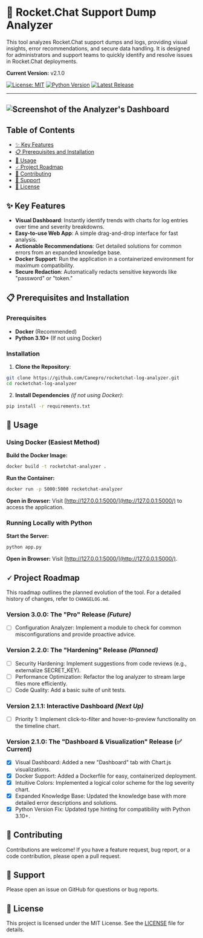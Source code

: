 # 🚀 Rocket.Chat Support Dump Analyzer

This tool analyzes Rocket.Chat support dumps and logs, providing visual insights, error recommendations, and secure data handling. It is designed for administrators and support teams to quickly identify and resolve issues in Rocket.Chat deployments.

**Current Version:** v2.1.0

[![License: MIT](https://img.shields.io/badge/License-MIT-yellow.svg)](https://opensource.org/licenses/MIT)
[![Python Version](https://img.shields.io/badge/Python-3.10%2B-blue.svg)](https://www.python.org/downloads/)
[![Latest Release](https://img.shields.io/github/v/release/Canepro/rocketchat-log-analyzer?label=Latest%20Release\&color=brightgreen)](https://github.com/Canepro/rocketchat-log-analyzer/releases)

---

## ![Screenshot of the Analyzer's Dashboard](https://github.com/user-attachments/assets/419f31b5-36ea-47e4-b731-cb675f578889)

## Table of Contents

* [✨ Key Features](#✨-key-features)
* [📋 Prerequisites and Installation](#📋-prerequisites-and-installation)
* [🚀 Usage](#🚀-usage)
* [🗸️ Project Roadmap](#🗸%ef%b8%8f-project-roadmap)
* [🤝 Contributing](#🤝-contributing)
* [🚐 Support](#🚐-support)
* [📄 License](#📄-license)

## ✨ Key Features

* **Visual Dashboard**: Instantly identify trends with charts for log entries over time and severity breakdowns.
* **Easy-to-use Web App**: A simple drag-and-drop interface for fast analysis.
* **Actionable Recommendations**: Get detailed solutions for common errors from an expanded knowledge base.
* **Docker Support**: Run the application in a containerized environment for maximum compatibility.
* **Secure Redaction**: Automatically redacts sensitive keywords like "password" or "token."

## 📋 Prerequisites and Installation

### Prerequisites

* **Docker** (Recommended)
* **Python 3.10+** (If not using Docker)

### Installation

1. **Clone the Repository**:

```bash
git clone https://github.com/Canepro/rocketchat-log-analyzer.git
cd rocketchat-log-analyzer
```

2. **Install Dependencies** *(if not using Docker)*:

```bash
pip install -r requirements.txt
```

## 🚀 Usage

### Using Docker (Easiest Method)

**Build the Docker Image:**

```bash
docker build -t rocketchat-analyzer .
```

**Run the Container:**

```bash
docker run -p 5000:5000 rocketchat-analyzer
```

**Open in Browser:**
Visit [http://127.0.0.1:5000/](http://127.0.0.1:5000/) to access the application.

### Running Locally with Python

**Start the Server:**

```bash
python app.py
```

**Open in Browser:**
Visit [http://127.0.0.1:5000/](http://127.0.0.1:5000/).

## 🗸️ Project Roadmap

This roadmap outlines the planned evolution of the tool. For a detailed history of changes, refer to `CHANGELOG.md`.

### Version 3.0.0: The "Pro" Release *(Future)*

* [ ] Configuration Analyzer: Implement a module to check for common misconfigurations and provide proactive advice.

### Version 2.2.0: The "Hardening" Release *(Planned)*

* [ ] Security Hardening: Implement suggestions from code reviews (e.g., externalize SECRET\_KEY).
* [ ] Performance Optimization: Refactor the log analyzer to stream large files more efficiently.
* [ ] Code Quality: Add a basic suite of unit tests.

### Version 2.1.1: Interactive Dashboard *(Next Up)*

* [ ] Priority 1: Implement click-to-filter and hover-to-preview functionality on the timeline chart.

### Version 2.1.0: The "Dashboard & Visualization" Release (**✅ Current**)

* [x] Visual Dashboard: Added a new "Dashboard" tab with Chart.js visualizations.
* [x] Docker Support: Added a Dockerfile for easy, containerized deployment.
* [x] Intuitive Colors: Implemented a logical color scheme for the log severity chart.
* [x] Expanded Knowledge Base: Updated the knowledge base with more detailed error descriptions and solutions.
* [x] Python Version Fix: Updated type hinting for compatibility with Python 3.10+.

## 🤝 Contributing

Contributions are welcome! If you have a feature request, bug report, or a code contribution, please open a pull request.

## 🚐 Support

Please open an issue on GitHub for questions or bug reports.

## 📄 License

This project is licensed under the MIT License. See the [LICENSE](LICENSE) file for details.
